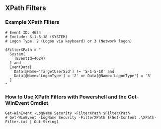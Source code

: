 ## XPath Filters

### Example XPath Filters
```pwsh
# Event ID: 4624
# Exclude: S-1-5-18 (SYSTEM)
# Logon Type: 2 (Logon via keyboard) or 3 (Network logon)

$FilterXPath = "
  System[
    (EventId=4624)
  ] and
  EventData[
    Data[@Name='TargetUserSid'] != 'S-1-5-18' and
    Data[@Name='LogonType'] = '2' or Data[@Name='LogonType'] = '3'
  ]
"
```

### How to Use XPath Filters with Powershell and the Get-WinEvent Cmdlet
```pwsh
Get-WinEvent -LogName Security -FilterXPath $FilterXPath
# Get-WinEvent -LogName Security -FilterXPath $(Get-Content .\XPath-Filter.txt | Out-String)
```
